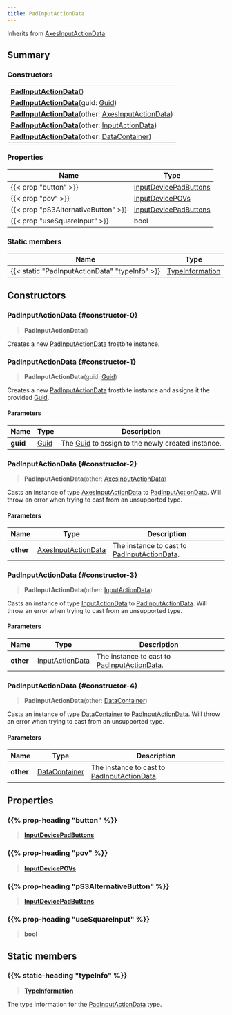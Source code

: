 ```yaml
---
title: PadInputActionData
---
```


Inherits from [AxesInputActionData](/vext/ref/fb/axesinputactiondata)

## Summary

### Constructors

|  |
| --- |
| **[PadInputActionData](#constructor-0)**() |
| **[PadInputActionData](#constructor-1)**(guid: [Guid](/vext/ref/shared/type/guid)) |
| **[PadInputActionData](#constructor-2)**(other: [AxesInputActionData](/vext/ref/fb/axesinputactiondata)) |
| **[PadInputActionData](#constructor-3)**(other: [InputActionData](/vext/ref/fb/inputactiondata)) |
| **[PadInputActionData](#constructor-4)**(other: [DataContainer](/vext/ref/shared/type/datacontainer)) |

### Properties

| Name | Type |
| ---- | ---- |
| {{< prop "button" >}} | [InputDevicePadButtons](/vext/ref/fb/inputdevicepadbuttons) |
| {{< prop "pov" >}} | [InputDevicePOVs](/vext/ref/fb/inputdevicepovs) |
| {{< prop "pS3AlternativeButton" >}} | [InputDevicePadButtons](/vext/ref/fb/inputdevicepadbuttons) |
| {{< prop "useSquareInput" >}} | bool |

### Static members

| Name | Type |
| ---- | ---- |
| {{< static "PadInputActionData" "typeInfo" >}} | [TypeInformation](/vext/ref/shared/type/typeinformation) |

## Constructors

### PadInputActionData {#constructor-0}

> **PadInputActionData**()

Creates a new [PadInputActionData](/vext/ref/fb/padinputactiondata) frostbite instance.

### PadInputActionData {#constructor-1}

> **PadInputActionData**(guid: [Guid](/vext/ref/shared/type/guid))

Creates a new [PadInputActionData](/vext/ref/fb/padinputactiondata) frostbite instance and assigns it the provided [Guid](/vext/ref/shared/type/guid).

#### Parameters

| Name | Type | Description |
| ---- | ---- | ----------- |
| **guid** | [Guid](/vext/ref/shared/type/guid) | The [Guid](/vext/ref/shared/type/guid) to assign to the newly created instance. |

### PadInputActionData {#constructor-2}

> **PadInputActionData**(other: [AxesInputActionData](/vext/ref/fb/axesinputactiondata))

Casts an instance of type [AxesInputActionData](/vext/ref/fb/axesinputactiondata) to [PadInputActionData](/vext/ref/fb/padinputactiondata). Will throw an error when trying to cast from an unsupported type.

#### Parameters

| Name | Type | Description |
| ---- | ---- | ----------- |
| **other** | [AxesInputActionData](/vext/ref/fb/axesinputactiondata) | The instance to cast to [PadInputActionData](/vext/ref/fb/padinputactiondata). |

### PadInputActionData {#constructor-3}

> **PadInputActionData**(other: [InputActionData](/vext/ref/fb/inputactiondata))

Casts an instance of type [InputActionData](/vext/ref/fb/inputactiondata) to [PadInputActionData](/vext/ref/fb/padinputactiondata). Will throw an error when trying to cast from an unsupported type.

#### Parameters

| Name | Type | Description |
| ---- | ---- | ----------- |
| **other** | [InputActionData](/vext/ref/fb/inputactiondata) | The instance to cast to [PadInputActionData](/vext/ref/fb/padinputactiondata). |

### PadInputActionData {#constructor-4}

> **PadInputActionData**(other: [DataContainer](/vext/ref/shared/type/datacontainer))

Casts an instance of type [DataContainer](/vext/ref/shared/type/datacontainer) to [PadInputActionData](/vext/ref/fb/padinputactiondata). Will throw an error when trying to cast from an unsupported type.

#### Parameters

| Name | Type | Description |
| ---- | ---- | ----------- |
| **other** | [DataContainer](/vext/ref/shared/type/datacontainer) | The instance to cast to [PadInputActionData](/vext/ref/fb/padinputactiondata). |

## Properties

### {{% prop-heading "button" %}}

> **[InputDevicePadButtons](/vext/ref/fb/inputdevicepadbuttons)**

### {{% prop-heading "pov" %}}

> **[InputDevicePOVs](/vext/ref/fb/inputdevicepovs)**

### {{% prop-heading "pS3AlternativeButton" %}}

> **[InputDevicePadButtons](/vext/ref/fb/inputdevicepadbuttons)**

### {{% prop-heading "useSquareInput" %}}

> **bool**

## Static members

### {{% static-heading "typeInfo" %}}

> **[TypeInformation](/vext/ref/shared/type/typeinformation)**

The type information for the [PadInputActionData](/vext/ref/fb/padinputactiondata) type.

